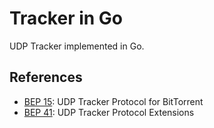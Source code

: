 # Tracker in Go

UDP Tracker implemented in Go.

## References

- [BEP 15](https://www.bittorrent.org/beps/bep_0015.html): UDP Tracker Protocol for BitTorrent
- [BEP 41](https://www.bittorrent.org/beps/bep_0041.html): UDP Tracker Protocol Extensions
